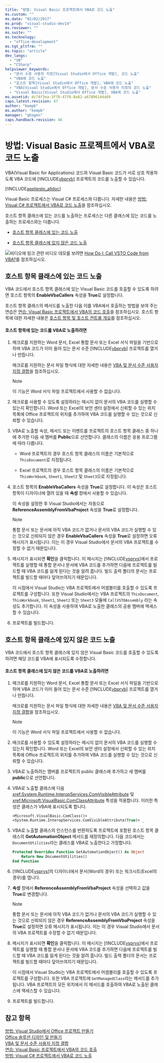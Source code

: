 ```yaml
---
title: "방법: Visual Basic 프로젝트에서 VBA로 코드 노출"
ms.custom: ""
ms.date: "02/02/2017"
ms.prod: "visual-studio-dev14"
ms.reviewer: ""
ms.suite: ""
ms.technology: 
  - "office-development"
ms.tgt_pltfrm: ""
ms.topic: "article"
dev_langs: 
  - "VB"
  - "CSharp"
helpviewer_keywords: 
  - "문서 수준 사용자 지정[Visual Studio에서 Office 개발], 코드 노출"
  - "VBA에 코드 노출"
  - "호스트 항목[Visual Studio에서 Office 개발], VBA에 코드 노출"
  - "VBA[Visual Studio에서 Office 개발], 문서 수준 사용자 지정의 코드 노출"
  - "Visual Basic[Visual Studio에서 Office 개발], VBA에 코드 노출"
ms.assetid: dc74f3ea-3f78-47f8-8a82-a67896144dd9
caps.latest.revision: 47
author: "kempb"
ms.author: "kempb"
manager: "ghogen"
caps.handback.revision: 46
---
```

# 방법: Visual Basic 프로젝트에서 VBA로 코드 노출
  VBA\(Visual Basic for Applications\) 코드와 Visual Basic 코드가 서로 상호 작용하도록 VBA 코드에 [!INCLUDE[vbprvb](../sharepoint/includes/vbprvb-md.md)] 프로젝트의 코드를 노출할 수 있습니다.  
  
 [!INCLUDE[appliesto_alldoc](../vsto/includes/appliesto-alldoc-md.md)]  
  
 Visual Basic 프로세스는 Visual C\# 프로세스와 다릅니다.  자세한 내용은 [방법: Visual C&#35; 프로젝트에서 VBA로 코드 노출](../vsto/how-to-expose-code-to-vba-in-a-visual-csharp-project.md)을 참조하십시오.  
  
 호스트 항목 클래스에 있는 코드를 노출하는 프로세스는 다른 클래스에 있는 코드를 노출하는 프로세스와는 다릅니다.  
  
-   [호스트 항목 클래스에 있는 코드 노출](#HostItemCode)  
  
-   [호스트 항목 클래스에 있지 않은 코드 노출](#NonHostItem)  
  
 ![비디오에 링크](~/data-tools/media/playvideo.gif "비디오에 링크") 관련 비디오 데모를 보려면 [How Do I: Call VSTO Code from VBA?](http://go.microsoft.com/fwlink/?LinkId=136757)를 참조하십시오.  
  
##  <a name="HostItemCode"></a> 호스트 항목 클래스에 있는 코드 노출  
 VBA 코드에서 호스트 항목 클래스에 있는 Visual Basic 코드를 호출할 수 있도록 하려면 호스트 항목의 **EnableVbaCallers** 속성을 **True**로 설정합니다.  
  
 호스트 항목 클래스의 메서드를 노출한 다음 이를 VBA에서 호출하는 방법을 보여 주는 연습은 [연습: Visual Basic 프로젝트에서 VBA의 코드 호출](../vsto/walkthrough-calling-code-from-vba-in-a-visual-basic-project.md)을 참조하십시오.  호스트 항목에 대한 자세한 내용은 [호스트 항목 및 호스트 컨트롤 개요](../vsto/host-items-and-host-controls-overview.md)를 참조하십시오.  
  
#### 호스트 항목에 있는 코드를 VBA로 노출하려면  
  
1.  매크로를 지원하는 Word 문서, Excel 통합 문서 또는 Excel 서식 파일을 기반으로 하며 VBA 코드가 이미 들어 있는 문서 수준 [!INCLUDE[vbprvb](../sharepoint/includes/vbprvb-md.md)] 프로젝트를 열거나 만듭니다.  
  
     매크로를 지원하는 문서 파일 형식에 대한 자세한 내용은 [VBA 및 문서 수준 사용자 지정 결합](../vsto/combining-vba-and-document-level-customizations.md)을 참조하십시오.  
  
    > [!NOTE]  
    >  이 기능은 Word 서식 파일 프로젝트에서 사용할 수 없습니다.  
  
2.  매크로를 사용할 수 있도록 설정하라는 메시지 없이 문서의 VBA 코드를 실행할 수 있는지 확인합니다.  Word 또는 Excel의 보안 센터 설정에서 신뢰할 수 있는 위치 목록에 Office 프로젝트의 위치를 추가하여 VBA 코드를 실행할 수 있는 것으로 신뢰할 수 있습니다.  
  
3.  VBA로 노출할 속성, 메서드 또는 이벤트를 프로젝트의 호스트 항목 클래스 중 하나에 추가한 다음 새 멤버를 **Public**으로 선언합니다.  클래스의 이름은 응용 프로그램에 따라 다릅니다.  
  
    -   Word 프로젝트의 경우 호스트 항목 클래스의 이름은 기본적으로 `ThisDocument`로 지정됩니다.  
  
    -   Excel 프로젝트의 경우 호스트 항목 클래스의 이름은 기본적으로 `ThisWorkbook`, `Sheet1`, `Sheet2` 및 `Sheet3`으로 지정됩니다.  
  
4.  호스트 항목의 **EnableVbaCallers** 속성을 **True**로 설정합니다.  이 속성은 호스트 항목이 디자이너에 열려 있을 때 **속성** 창에서 사용할 수 있습니다.  
  
     이 속성을 설정한 후 Visual Studio에서는 자동으로 **ReferenceAssemblyFromVbaProject** 속성을 **True**로 설정합니다.  
  
    > [!NOTE]  
    >  통합 문서 또는 문서에 아직 VBA 코드가 없거나 문서의 VBA 코드가 실행할 수 있는 것으로 신뢰되지 않은 경우 **EnableVbaCallers** 속성을 **True**로 설정하면 오류 메시지가 표시됩니다.  이는 이 경우 Visual Studio에서 문서의 VBA 프로젝트를 수정할 수 없기 때문입니다.  
  
5.  메시지가 표시되면 **확인**을 클릭합니다.  이 메시지는 [!INCLUDE[vsprvs](../sharepoint/includes/vsprvs-md.md)]에서 프로젝트를 실행할 때 통합 문서나 문서에 VBA 코드를 추가하면 다음에 프로젝트를 빌드할 때 VBA 코드를 잃게 된다는 것을 알려 줍니다.  빌드 출력 폴더의 문서는 프로젝트를 빌드할 때마다 덮어쓰여지기 때문입니다.  
  
     이 시점에서 Visual Studio는 VBA 프로젝트에서 어셈블리를 호출할 수 있도록 프로젝트를 구성합니다.  또한 Visual Studio에서는 VBA 프로젝트의 `ThisDocument`, `ThisWorkbook`, `Sheet1`, `Sheet2` 또는 `Sheet3` 모듈에 `CallVSTOAssembly` 라는 속성도 추가합니다.  이 속성을 사용하여 VBA로 노출한 클래스의 공용 멤버에 액세스할 수 있습니다.  
  
6.  프로젝트를 빌드합니다.  
  
##  <a name="NonHostItem"></a> 호스트 항목 클래스에 있지 않은 코드 노출  
 VBA 코드에서 호스트 항목 클래스에 있지 않은 Visual Basic 코드를 호출할 수 있도록 하려면 해당 코드를 VBA에 표시되도록 수정합니다.  
  
#### 호스트 항목 클래스에 있지 않은 코드를 VBA로 노출하려면  
  
1.  매크로를 지원하는 Word 문서, Excel 통합 문서 또는 Excel 서식 파일을 기반으로 하며 VBA 코드가 이미 들어 있는 문서 수준 [!INCLUDE[vbprvb](../sharepoint/includes/vbprvb-md.md)] 프로젝트를 열거나 만듭니다.  
  
     매크로를 지원하는 문서 파일 형식에 대한 자세한 내용은 [VBA 및 문서 수준 사용자 지정 결합](../vsto/combining-vba-and-document-level-customizations.md)을 참조하십시오.  
  
    > [!NOTE]  
    >  이 기능은 Word 서식 파일 프로젝트에서 사용할 수 없습니다.  
  
2.  매크로를 사용할 수 있도록 설정하라는 메시지 없이 문서의 VBA 코드를 실행할 수 있는지 확인합니다.  Word 또는 Excel의 보안 센터 설정에서 신뢰할 수 있는 위치 목록에 Office 프로젝트의 위치를 추가하여 VBA 코드를 실행할 수 있는 것으로 신뢰할 수 있습니다.  
  
3.  VBA로 노출하려는 멤버를 프로젝트의 public 클래스에 추가하고 새 멤버를 **public**으로 선언합니다.  
  
4.  VBA로 노출할 클래스에 다음 <xref:System.Runtime.InteropServices.ComVisibleAttribute> 및 <xref:Microsoft.VisualBasic.ComClassAttribute> 특성을 적용합니다.  이러한 특성은 클래스가 VBA에 표시되도록 합니다.  
  
    ```vb  
    <Microsoft.VisualBasic.ComClass()> _  
    <System.Runtime.InteropServices.ComVisibleAttribute(True)> _  
    ```  
  
5.  VBA로 노출할 클래스의 인스턴스를 반환하도록 프로젝트에 포함된 호스트 항목 클래스의 **GetAutomationObject** 메서드를 재정의합니다.  다음 코드에서는 `DocumentUtilities`라는 클래스를 VBA로 노출한다고 가정합니다.  
  
    ```vb  
    Protected Overrides Function GetAutomationObject() As Object  
        Return New DocumentUtilities()  
    End Function  
    ```  
  
6.  [!INCLUDE[vsprvs](../sharepoint/includes/vsprvs-md.md)]의 디자이너에서 문서\(Word의 경우\) 또는 워크시트\(Excel의 경우\)를 엽니다.  
  
7.  **속성** 창에서 **ReferenceAssemblyFromVbaProject** 속성을 선택하고 값을 **True**로 변경합니다.  
  
    > [!NOTE]  
    >  통합 문서 또는 문서에 아직 VBA 코드가 없거나 문서의 VBA 코드가 실행할 수 있는 것으로 신뢰되지 않은 경우 **ReferenceAssemblyFromVbaProject** 속성을 **True**로 설정하면 오류 메시지가 표시됩니다.  이는 이 경우 Visual Studio에서 문서의 VBA 프로젝트를 수정할 수 없기 때문입니다.  
  
8.  메시지가 표시되면 **확인**을 클릭합니다.  이 메시지는 [!INCLUDE[vsprvs](../sharepoint/includes/vsprvs-md.md)]에서 프로젝트를 실행할 때 통합 문서나 문서에 VBA 코드를 추가하면 다음에 프로젝트를 빌드할 때 VBA 코드를 잃게 된다는 것을 알려 줍니다.  빌드 출력 폴더의 문서는 프로젝트를 빌드할 때마다 덮어쓰여지기 때문입니다.  
  
     이 시점에서 Visual Studio는 VBA 프로젝트에서 어셈블리를 호출할 수 있도록 프로젝트를 구성합니다.  또한 VBA 프로젝트에 `GetManagedClass`라는 메서드를 추가됩니다.  VBA 프로젝트의 모든 위치에서 이 메서드를 호출하여 VBA로 노출된 클래스에 액세스할 수 있습니다.  
  
9. 프로젝트를 빌드합니다.  
  
## 참고 항목  
 [방법: Visual Studio에서 Office 프로젝트 만들기](../vsto/how-to-create-office-projects-in-visual-studio.md)   
 [Office 솔루션 디자인 및 만들기](../vsto/designing-and-creating-office-solutions.md)   
 [VBA 및 문서 수준 사용자 지정 결합](../vsto/combining-vba-and-document-level-customizations.md)   
 [연습: Visual Basic 프로젝트에서 VBA의 코드 호출](../vsto/walkthrough-calling-code-from-vba-in-a-visual-basic-project.md)   
 [방법: Visual C&#35; 프로젝트에서 VBA로 코드 노출](../vsto/how-to-expose-code-to-vba-in-a-visual-csharp-project.md)  
  
  